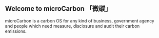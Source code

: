 ## Welcome to microCarbon 「微碳」

microCarbon is a carbon OS for any kind of business, government agency and people which need measure, disclosure and audit their carbon emissions. 



